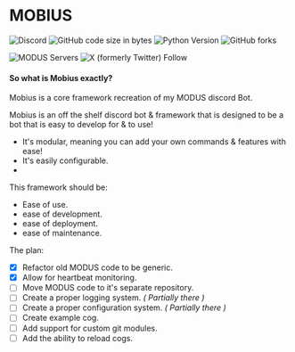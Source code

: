 # MOBIUS
![Discord](https://img.shields.io/discord/588386689274216487?color=5865F2&label=The%20MODUS%20Project&style=flat&logo=Discord&logoColor=white)
![GitHub code size in bytes](https://img.shields.io/github/languages/code-size/TexNevada/Mobius?style=flat)
![Python Version](https://img.shields.io/badge/Python-3.8%20%7C%203.9%20%7C%203.10-blue?logo=Python&logoColor=white)
![GitHub forks](https://img.shields.io/github/forks/texnevada/Mobius?label=Forks%20of%20Mobius&logo=github)


![MODUS Servers](https://top.gg/api/widget/servers/532591107553624084.svg)
![X (formerly Twitter) Follow](https://img.shields.io/twitter/follow/TexNevada)


#### So what is Mobius exactly?

Mobius is a core framework recreation of my MODUS discord Bot.

Mobius is an off the shelf discord bot & framework that is designed to be a bot that is easy to develop for & to use!

- It's modular, meaning you can add your own commands & features with ease!
- It's easily configurable.
- 
 
This framework should be: 
- Ease of use. 
- ease of development. 
- ease of deployment. 
- ease of maintenance.

The plan:
- [x] Refactor old MODUS code to be generic.
- [x] Allow for heartbeat monitoring.
- [ ] Move MODUS code to it's separate repository.
- [ ] Create a proper logging system. _( Partially there )_
- [ ] Create a proper configuration system. _( Partially there )_
- [ ] Create example cog.
- [ ] Add support for custom git modules.
- [ ] Add the ability to reload cogs.